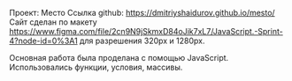 Проект: Место
Ссылка github: https://dmitriyshaidurov.github.io/mesto/
Сайт сделан по макету https://www.figma.com/file/2cn9N9jSkmxD84oJik7xL7/JavaScript.-Sprint-4?node-id=0%3A1 для разрешения 320px и 1280px.

Основная работа была проделана с помощью JavaScript. Использовались функции, условия, массивы.


